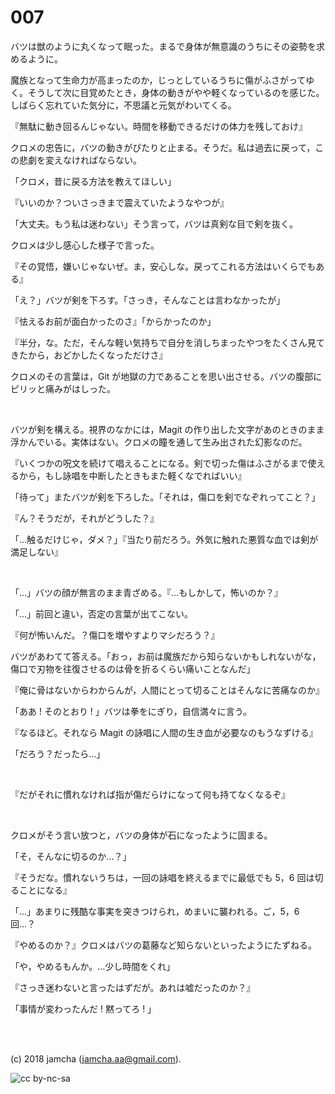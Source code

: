 

# 007

バツは獣のように丸くなって眠った。まるで身体が無意識のうちにその姿勢を求めるように。  

魔族となって生命力が高まったのか，じっとしているうちに傷がふさがってゆく。そうして次に目覚めたとき，身体の動きがやや軽くなっているのを感じた。しばらく忘れていた気分に，不思議と元気がわいてくる。  

『無駄に動き回るんじゃない。時間を移動できるだけの体力を残しておけ』  

クロメの忠告に，バツの動きがぴたりと止まる。そうだ。私は過去に戻って，この悲劇を変えなければならない。  

「クロメ，昔に戻る方法を教えてほしい」  

『いいのか？ついさっきまで震えていたようなやつが』  

「大丈夫。もう私は迷わない」そう言って，バツは真剣な目で剣を抜く。  

クロメは少し感心した様子で言った。  

『その覚悟，嫌いじゃないぜ。ま，安心しな。戻ってこれる方法はいくらでもある』  

「え？」バツが剣を下ろす。「さっき，そんなことは言わなかったが」  

『怯えるお前が面白かったのさ』「からかったのか」  

『半分，な。ただ，そんな軽い気持ちで自分を消しちまったやつをたくさん見てきたから，おどかしたくなっただけさ』  

クロメのその言葉は，Git が地獄の力であることを思い出させる。バツの腹部にピリッと痛みがはしった。  

<br>  

バツが剣を構える。視界のなかには，Magit の作り出した文字があのときのまま浮かんでいる。実体はない。クロメの瞳を通して生み出された幻影なのだ。  

『いくつかの呪文を続けて唱えることになる。剣で切った傷はふさがるまで使えるから，もし詠唱を中断したときもまた軽くなでればいい』  

「待って」またバツが剣を下ろした。「それは，傷口を剣でなぞれってこと？」  

『ん？そうだが，それがどうした？』  

「…触るだけじゃ，ダメ？」『当たり前だろう。外気に触れた悪質な血では剣が満足しない』  

<br>  

「…」バツの顔が無言のまま青ざめる。『…もしかして，怖いのか？』  

「…」前回と違い，否定の言葉が出てこない。  

『何が怖いんだ。？傷口を増やすよりマシだろう？』  

バツがあわてて答える。「おっ，お前は魔族だから知らないかもしれないがな，傷口で刃物を往復させるのは骨を折るくらい痛いことなんだ」  

『俺に骨はないからわからんが，人間にとって切ることはそんなに苦痛なのか』  

「ああ ! そのとおり ! 」バツは拳をにぎり，自信満々に言う。  

『なるほど。それなら Magit の詠唱に人間の生き血が必要なのもうなずける』  

「だろう？だったら…」  

<br>  

『だがそれに慣れなければ指が傷だらけになって何も持てなくなるぞ』  

<br>  

クロメがそう言い放つと，バツの身体が石になったように固まる。  

「そ，そんなに切るのか…？」  

『そうだな。慣れないうちは，一回の詠唱を終えるまでに最低でも 5，6 回は切ることになる』  

「…」あまりに残酷な事実を突きつけられ，めまいに襲われる。ご，5，6 回…？  

『やめるのか？』クロメはバツの葛藤など知らないといったようにたずねる。  

「や，やめるもんか。…少し時間をくれ」  

『さっき迷わないと言ったはずだが。あれは嘘だったのか？』  

「事情が変わったんだ ! 黙ってろ ! 」  

<br>  
<br>  

(c) 2018 jamcha (jamcha.aa@gmail.com).  

![cc by-nc-sa](https://i.creativecommons.org/l/by-nc-sa/4.0/88x31.png)  

